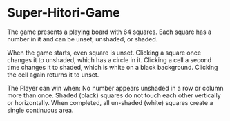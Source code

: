 # Super-Hitori-Game


The game presents a playing board with 64 squares. Each square has a number in it and can be unset, unshaded, or shaded.

When the game starts, even square is unset. Clicking a square once changes it to unshaded, which has a circle in it. Clicking a cell a second time changes it to shaded, which is white on a black background. Clicking the cell again returns it to unset.

The Player can win when:
  No number appears unshaded in a row or column more than once.
  Shaded (black) squares do not touch each other vertically or horizontally.
  When completed, all un-shaded (white) squares create a single continuous area.
